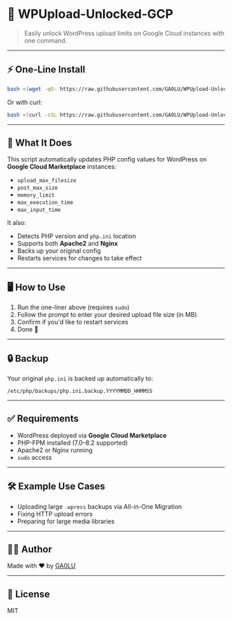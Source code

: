 # 🚀 WPUpload-Unlocked-GCP

> Easily unlock WordPress upload limits on Google Cloud instances with one command.

---

## ⚡ One-Line Install

```bash
bash <(wget -qO- https://raw.githubusercontent.com/GA0LU/WPUpload-Unlocked-GCP/main/WPUpload-Unlocked-GCP.sh)
```

Or with curl:

```bash
bash <(curl -sSL https://raw.githubusercontent.com/GA0LU/WPUpload-Unlocked-GCP/main/WPUpload-Unlocked-GCP.sh)
```

---

## 📌 What It Does

This script automatically updates PHP config values for WordPress on **Google Cloud Marketplace** instances:

- `upload_max_filesize`
- `post_max_size`
- `memory_limit`
- `max_execution_time`
- `max_input_time`

It also:
- Detects PHP version and `php.ini` location
- Supports both **Apache2** and **Nginx**
- Backs up your original config
- Restarts services for changes to take effect

---

## 🖥️ How to Use

1. Run the one-liner above (requires `sudo`)
2. Follow the prompt to enter your desired upload file size (in MB)
3. Confirm if you'd like to restart services
4. Done 🎉

---

## 🔒 Backup

Your original `php.ini` is backed up automatically to:

```
/etc/php/backups/php.ini.backup.YYYYMMDD_HHMMSS
```

---

## ✅ Requirements

- WordPress deployed via **Google Cloud Marketplace**
- PHP-FPM installed (7.0–8.2 supported)
- Apache2 or Nginx running
- `sudo` access

---

## 🛠 Example Use Cases

- Uploading large `.wpress` backups via All-in-One Migration
- Fixing HTTP upload errors
- Preparing for large media libraries

---

## 🧑‍💻 Author

Made with ❤️ by [GA0LU](https://github.com/GA0LU)

---

## 📄 License

MIT
